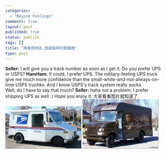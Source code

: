 ```yaml
--- 
categories: 
  - "Beyond Feelings"
comments: true
layout: post
published: true
status: publish
tags: []
title: "两兔傍地走,我就能辨你是雄雌"
type: post
---
```

<div id="msgcns!5F971C000415D85F!603" class="bvMsg">
<strong>Seller:</strong> I will give you a track number as soon as I get it. Do you prefer UPS or USPS?
<strong>HamHam:</strong> If could, I prefer UPS. The military-feeling UPS truck give me much more confidence than the small-white-and-not-always-on-time USPS truchks. And I know USPS's track system really sucks. <br>Well, do I have to say that much? 
<strong>Seller:</strong> haha not a problem, I prefer shipping UPS as well :) Hope you enjoy it. 
大家看看图片就知道了.
<a href="/images/blog/2007-01-17-liang-tu-bang-di-zou-wo-jiu-neng-bian-ni-shi-xiong-ci-0.jpg"><img style="border-right:0;border-top:0;border-left:0;border-bottom:0;" height="134" src="/images/blog/2007-01-17-liang-tu-bang-di-zou-wo-jiu-neng-bian-ni-shi-xiong-ci-0.jpg" width="240" border="0"></a> 
<a href="/images/blog/2007-01-17-liang-tu-bang-di-zou-wo-jiu-neng-bian-ni-shi-xiong-ci-1.jpg"><img style="border-right:0;border-top:0;border-left:0;border-bottom:0;" height="156" src="/images/blog/2007-01-17-liang-tu-bang-di-zou-wo-jiu-neng-bian-ni-shi-xiong-ci-1.jpg" width="240" border="0"></a>
</div>
